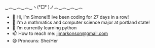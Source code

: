 ‿︵‿︵‿︵‿ヽ(°□° )ノ︵‿︵‿︵‿︵
- 👋 Hi, I’m Simone!!! Ive been coding for 27 days in a row!
- 👀 I'm a mathmatics and computer science major at portland state!
- 🌱 I’m currently learning python
- 📫 How to reach me: jjmarkonson@gmail.com
- 😄 Pronouns: She/Her


<!---
Simone-Scheuer/Simone-Scheuer is a ✨ special ✨ repository because its `README.md` (this file) appears on your GitHub profile.
You can click the Preview link to take a look at your changes.
--->
